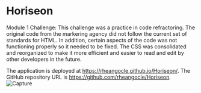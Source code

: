 # Horiseon
Module 1 Challenge: This challenge was a practice in code refractoring. The original code from the markering agency did not follow the current set of standards for HTML. In addition, certain aspects of the code was not functioning properly so it needed to be fixed. The CSS was consolidated and reorganized to make it more efficient and easier to read and edit by other developers in the future. 

The application is deployed at https://rheangocle.github.io/Horiseon/. The GitHub repository URL is https://github.com/rheangocle/Horiseon. 
![Capture](https://user-images.githubusercontent.com/106790436/174135824-f16a6e0d-4f47-4b8b-8b04-06d828ecd78d.PNG)
